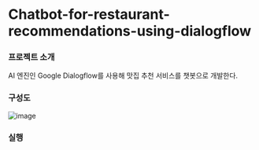 # Chatbot-for-restaurant-recommendations-using-dialogflow

### 프로젝트 소개
AI 엔진인 Google Dialogflow를 사용해 맛집 추천 서비스를 챗봇으로 개발한다.

### 구성도
![image](https://user-images.githubusercontent.com/46081043/113812584-50745300-97a9-11eb-8158-0e128001be67.png)

### 실행
